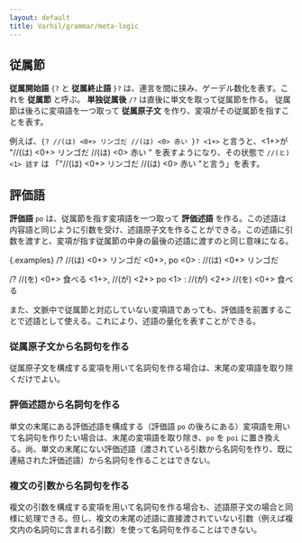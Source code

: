 ```yaml
---
layout: default
title: Varhil/grammar/meta-logic
---
```


## 従属節
**従属開始語** `{?` と **従属終止語** `}?` は、連言を間に挟み、ゲーデル数化を表す。これを **従属節** と呼ぶ。
**単独従属後** `/?` は直後に単文を取って従属節を作る。
従属節は後ろに変項語を一つ取って **従属原子文** を作り、変項がその従属節を指すことを表す。

例えば、`{? //(は) <0+> リンゴだ //(は) <0> 赤い }? <1+>` と言うと、<1+>が "//(は) <0+> リンゴだ //(は) <0> 赤い " を表すようになり、その状態で `//(と) <1> 話す` は 「"//(は) <0+> リンゴだ //(は) <0> 赤い "と言う」を表す。

## 評価語
**評価語** `po` は、従属節を指す変項語を一つ取って **評価述語** を作る。この述語は内容語と同じように引数を受け、述語原子文を作ることができる。この述語に引数を渡すと、変項が指す従属節の中身の最後の述語に渡すのと同じ意味になる。

{.examples}
/? //(は) <0+> リンゴだ <0+>, po <0>
: //(は) <0+> リンゴだ

/? //(を) <0+> 食べる <1+>, //(が) <2+> po <1>
: //(が) <2+> //(を) <0+> 食べる

また、文脈中で従属節と対応していない変項語であっても、評価語を前置することで述語として使える。これにより、述語の量化を表すことができる。


### 従属原子文から名詞句を作る
従属原子文を構成する変項を用いて名詞句を作る場合は、末尾の変項語を取り除くだけでよい。

### 評価述語から名詞句を作る
単文の末尾にある評価述語を構成する（評価語 `po` の後ろにある）変項語を用いて名詞句を作りたい場合は、末尾の変項語を取り除き、`po` を `poi` に置き換える。尚、単文の末尾にない評価述語（渡されている引数から名詞句を作り、既に連結された評価述語）から名詞句を作ることはできない。

### 複文の引数から名詞句を作る
複文の引数を構成する変項を用いて名詞句を作る場合も、述語原子文の場合と同様に処理できる。但し、複文の末尾の述語に直接渡されていない引数（例えば複文内の名詞句に含まれる引数）を使って名詞句を作ることはできない。
